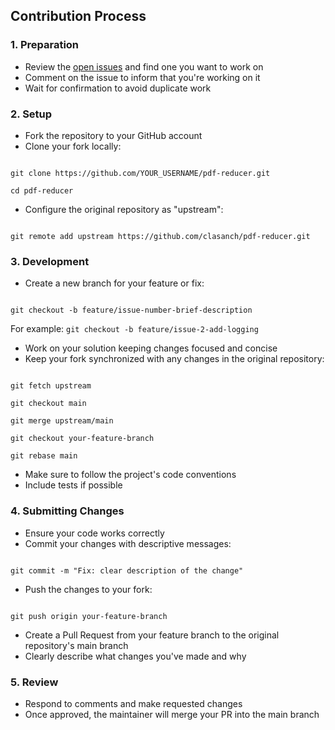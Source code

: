 ## Contribution Process
### 1. Preparation
- Review the [open issues](https://github.com/clasanch/pdf-reducer/issues) and find one you want to work on
- Comment on the issue to inform that you're working on it
- Wait for confirmation to avoid duplicate work
### 2. Setup
- Fork the repository to your GitHub account
- Clone your fork locally:
```

git clone https://github.com/YOUR_USERNAME/pdf-reducer.git

cd pdf-reducer

```
- Configure the original repository as "upstream":
```

git remote add upstream https://github.com/clasanch/pdf-reducer.git

```
### 3. Development
- Create a new branch for your feature or fix:
```

git checkout -b feature/issue-number-brief-description

```
For example: `git checkout -b feature/issue-2-add-logging`
- Work on your solution keeping changes focused and concise
- Keep your fork synchronized with any changes in the original repository:
```

git fetch upstream

git checkout main

git merge upstream/main

git checkout your-feature-branch

git rebase main

```
- Make sure to follow the project's code conventions
- Include tests if possible
### 4. Submitting Changes
- Ensure your code works correctly
- Commit your changes with descriptive messages:
```

git commit -m "Fix: clear description of the change"

```
- Push the changes to your fork:
```

git push origin your-feature-branch

```
- Create a Pull Request from your feature branch to the original repository's main branch
- Clearly describe what changes you've made and why
### 5. Review
- Respond to comments and make requested changes
- Once approved, the maintainer will merge your PR into the main branch
